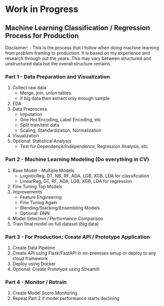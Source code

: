 # Work in Progress
## Machine Learning Classification / Regression Process for Production

Disclaimer: 
    - This is the process that I follow when doing machine learning from problem framing to production. It is based on my experience and research through out the years. This may vary between structured and unstructured data but the overall structure remains.

### Part 1 - Data Preparation and Visualization
1. Collect raw data
    - Merge, join, union tables.
    - if big data then extract only enough sample
2. EDA
3. Data Preprocess
    - Imputation
    - One Hot Encoding, Label Encoding, etc
    - Split train/test data
    - Scaling, Standardization, Normalization
4. Visualization
5. Optional: Statistical Analysis
    - Test for Dependence/Independence, Regression Analysis, etc.

### Part 2 - Machine Learning Modeling (Do everything in CV)
1. Base Model - Multiple Models
    - LogisticReg, DT, NB, RF, ADA, LGB, XGB, LDA for classification
    - LinearReg, DT, RF, ADA, LGB, XGB, LDA for regression
2. Fine Tuning Top Models
3. Improvements
    - Feature Engineering
    - Fine Tuning Again
    - Blending/Stacking/Ensembling Models
    - Optional: DNN
4. Model Selection / Performance Comparison
5. Train final model on full dataset (big data)

### Part 3 - For Production: Create API / Prototype Application
1. Create Data Pipeline
2. Create API using Flask/FastAPI in on-premises setup or deploy to any cloud framework
3. Deploy using Docker
4. Optional: Create Prototype using Streamlit

### Part 4 - Monitor / Retrain
1. Create Model Score Monitoring
2. Repeat Part 2 if model performance starts declining
